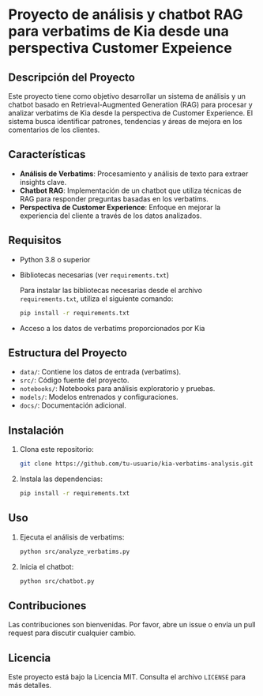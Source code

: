 # Proyecto de análisis y chatbot RAG para verbatims de Kia desde una perspectiva Customer Expeience

## Descripción del Proyecto

Este proyecto tiene como objetivo desarrollar un sistema de análisis y un chatbot basado en Retrieval-Augmented Generation (RAG) para procesar y analizar verbatims de Kia desde la perspectiva de Customer Experience. El sistema busca identificar patrones, tendencias y áreas de mejora en los comentarios de los clientes.

## Características

- **Análisis de Verbatims**: Procesamiento y análisis de texto para extraer insights clave.
- **Chatbot RAG**: Implementación de un chatbot que utiliza técnicas de RAG para responder preguntas basadas en los verbatims.
- **Perspectiva de Customer Experience**: Enfoque en mejorar la experiencia del cliente a través de los datos analizados.

## Requisitos

- Python 3.8 o superior
- Bibliotecas necesarias (ver `requirements.txt`)

    Para instalar las bibliotecas necesarias desde el archivo `requirements.txt`, utiliza el siguiente comando:

    ```bash
    pip install -r requirements.txt
    ```
    
- Acceso a los datos de verbatims proporcionados por Kia

## Estructura del Proyecto

- `data/`: Contiene los datos de entrada (verbatims).
- `src/`: Código fuente del proyecto.
- `notebooks/`: Notebooks para análisis exploratorio y pruebas.
- `models/`: Modelos entrenados y configuraciones.
- `docs/`: Documentación adicional.

## Instalación

1. Clona este repositorio:
    ```bash
    git clone https://github.com/tu-usuario/kia-verbatims-analysis.git
    ```
2. Instala las dependencias:
    ```bash
    pip install -r requirements.txt
    ```

## Uso

1. Ejecuta el análisis de verbatims:
    ```bash
    python src/analyze_verbatims.py
    ```
2. Inicia el chatbot:
    ```bash
    python src/chatbot.py
    ```

## Contribuciones

Las contribuciones son bienvenidas. Por favor, abre un issue o envía un pull request para discutir cualquier cambio.

## Licencia

Este proyecto está bajo la Licencia MIT. Consulta el archivo `LICENSE` para más detalles.